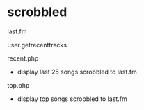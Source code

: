 # scrobbled
last.fm


user.getrecenttracks


recent.php
- display last 25 songs scrobbled to last.fm

top.php
- display top songs scrobbled to last.fm
